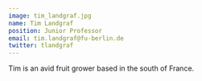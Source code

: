 ```yaml
---
image: tim_landgraf.jpg
name: Tim Landgraf
position: Junior Professor
email: tim.landgraf@fu-berlin.de
twitter: tlandgraf
---
```


Tim is an avid fruit grower based in the south of France.
